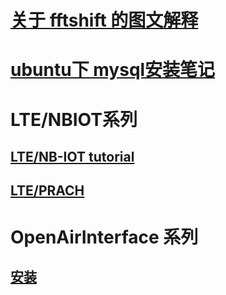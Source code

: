 
# [关于 fftshift 的图文解释](/pages/fftshift_explain.html)
# [ubuntu下 mysql安装笔记](/pages/mysql_install.html)
# LTE/NBIOT系列  
## [LTE/NB-IOT tutorial](/pages/LTE_NB_IoT_tutorial.html)
## [LTE/PRACH](/pages/RACH_generating.html)
#  OpenAirInterface 系列
## [安装](/pages/oai_install_00.html) 

